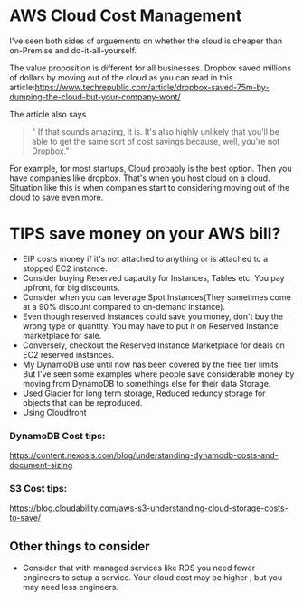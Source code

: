 # AWS Cloud Cost Management

I've seen both sides of arguements on whether the cloud is cheaper than on-Premise and do-it-all-yourself. 

The value proposition is different for all businesses. Dropbox saved millions of dollars by moving out of the cloud as you can read in this article:https://www.techrepublic.com/article/dropbox-saved-75m-by-dumping-the-cloud-but-your-company-wont/

The article also says 
> " If that sounds amazing, it is. It's also highly unlikely that you'll be able to get the same sort of cost savings because, well, you're not Dropbox." 

For example, for most startups, Cloud probably is the best option. Then you have companies like dropbox. That's when you host cloud on a cloud. Situation like this is when companies start to considering moving out of the cloud to save even more.



# TIPS save money on your AWS bill?

- EIP costs money if it's not attached to anything or is attached to a stopped EC2 instance.
- Consider buying Reserved capacity for Instances, Tables etc. You pay upfront, for big discounts. 
- Consider when you can leverage Spot Instances(They sometimes come at a 90% discount compared to on-demand instance).
- Even though reserved Instances could save you money, don't buy the wrong type or quantity. You may have to put it on Reserved Instance marketplace for sale.
- Conversely, checkout the Reserved Instance Marketplace for deals on EC2 reserved instances.
- My DynamoDB use until now has been covered by the free tier limits. But I've seen some examples where people save considerable money by moving from DynamoDB to somethings else for their data Storage. 
- Used Glacier for long term storage, Reduced reduncy storage for objects that can be reproduced.
- Using Cloudfront 






### DynamoDB Cost tips:
https://content.nexosis.com/blog/understanding-dynamodb-costs-and-document-sizing

### S3 Cost tips:
https://blog.cloudability.com/aws-s3-understanding-cloud-storage-costs-to-save/







## Other things to consider

- Consider that with managed services like RDS  you need fewer engineers to setup a service. Your cloud cost may be higher , but you may need less engineers. 

